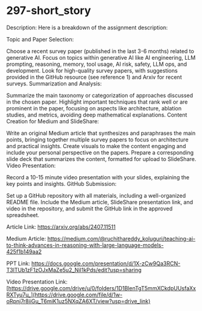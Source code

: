 # 297-short_story

Description:
Here is a breakdown of the assignment description:

Topic and Paper Selection:

Choose a recent survey paper (published in the last 3-6 months) related to generative AI.
Focus on topics within generative AI like AI engineering, LLM prompting, reasoning, memory, tool usage, AI risk, safety, LLM ops, and development.
Look for high-quality survey papers, with suggestions provided in the GitHub resource (see reference 1) and Arxiv for recent surveys.
Summarization and Analysis:

Summarize the main taxonomy or categorization of approaches discussed in the chosen paper.
Highlight important techniques that rank well or are prominent in the paper, focusing on aspects like architecture, ablation studies, and metrics, avoiding deep mathematical explanations.
Content Creation for Medium and SlideShare:

Write an original Medium article that synthesizes and paraphrases the main points, bringing together multiple survey papers to focus on architecture and practical insights.
Create visuals to make the content engaging and include your personal perspective on the papers.
Prepare a corresponding slide deck that summarizes the content, formatted for upload to SlideShare.
Video Presentation:

Record a 10-15 minute video presentation with your slides, explaining the key points and insights.
GitHub Submission:

Set up a GitHub repository with all materials, including a well-organized README file.
Include the Medium article, SlideShare presentation link, and video in the repository, and submit the GitHub link in the approved spreadsheet.

Article Link: https://arxiv.org/abs/2407.11511

Medium Article: https://medium.com/@ruchithareddy_koluguri/teaching-ai-to-think-advances-in-reasoning-with-large-language-models-425f1b149aa2

PPT Link: https://docs.google.com/presentation/d/1X-zCw9Qa3RCN-T3lTUb1zF1zOJxMaZe5u2_NiI1kPds/edit?usp=sharing

Video Presentation Link: [https://drive.google.com/drive/u/0/folders/1D1BlenTgT5mmXCkdpUUsfaXxRXTyu7u_](https://drive.google.com/file/d/1w-oRpnj7r8iiGu_T6miK1uz5NXqZA6XT/view?usp=drive_link)

